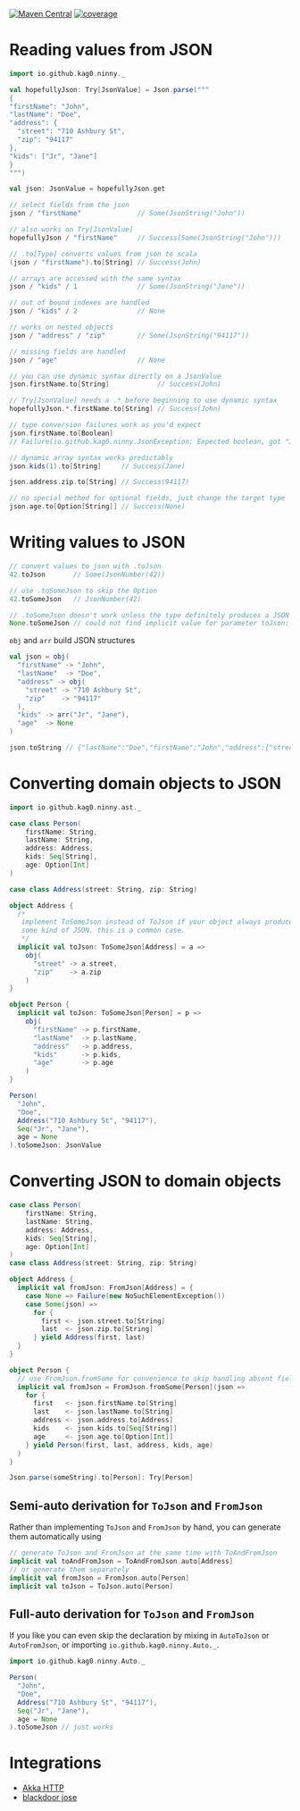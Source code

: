 [![Maven Central](https://img.shields.io/maven-central/v/io.github.kag0/ninny_2.13?style=for-the-badge)](https://mvnrepository.com/artifact/io.github.kag0/ninny)
[![coverage](https://img.shields.io/badge/test%20coverage-%3E%2090%25-brightgreen?style=for-the-badge)](https://kag0.github.io/ninny-json/coverage)

# Reading values from JSON

```scala
import io.github.kag0.ninny._

val hopefullyJson: Try[JsonValue] = Json.parse("""
{
"firstName": "John",
"lastName": "Doe",
"address": {
  "street": "710 Ashbury St",
  "zip": "94117"
},
"kids": ["Jr", "Jane"]
}
""")

val json: JsonValue = hopefullyJson.get

// select fields from the json
json / "firstName"              // Some(JsonString("John"))

// also works on Try[JsonValue]
hopefullyJson / "firstName"     // Success(Some(JsonString("John")))

// .to[Type] converts values from json to scala
(json / "firstName").to[String] // Success(John)

// arrays are accessed with the same syntax
json / "kids" / 1               // Some(JsonString("Jane"))

// out of bound indexes are handled
json / "kids" / 2               // None

// works on nested objects
json / "address" / "zip"        // Some(JsonString("94117"))

// missing fields are handled
json / "age"                    // None

// you can use dynamic syntax directly on a JsonValue
json.firstName.to[String]            // Success(John)

// Try[JsonValue] needs a .* before beginning to use dynamic syntax
hopefullyJson.*.firstName.to[String] // Success(John)

// type conversion failures work as you'd expect
json.firstName.to[Boolean]
// Failure(io.github.kag0.ninny.JsonException: Expected boolean, got "John")

// dynamic array syntax works predictably 
json.kids(1).to[String]     // Success(Jane)

json.address.zip.to[String] // Success(94117)

// no special method for optional fields, just change the target type
json.age.to[Option[String]] // Success(None)
```

# Writing values to JSON

```scala
// convert values to json with .toJson
42.toJson       // Some(JsonNumber(42))

// use .toSomeJson to skip the Option
42.toSomeJson   // JsonNumber(42)

// .toSomeJson doesn't work unless the type definitely produces a JSON value
None.toSomeJson // could not find implicit value for parameter toJson: io.github.kag0.ninny.ToSomeJson[None.type]
```

`obj` and `arr` build JSON structures

```scala
val json = obj(
  "firstName" -> "John",
  "lastName"  -> "Doe",
  "address" -> obj(
    "street" -> "710 Ashbury St",
    "zip"    -> "94117"
  ),
  "kids" -> arr("Jr", "Jane"),
  "age"  -> None
)

json.toString // {"lastName":"Doe","firstName":"John","address":{"street":"710 Ashbury St","zip":"94117"},"kids":["Jr","Jane"]}
```

# Converting domain objects to JSON

```scala
import io.github.kag0.ninny.ast._

case class Person(
    firstName: String,
    lastName: String,
    address: Address,
    kids: Seq[String],
    age: Option[Int]
)

case class Address(street: String, zip: String)

object Address {
  /*
   implement ToSomeJson instead of ToJson if your object always produces 
   some kind of JSON. this is a common case.
   */
  implicit val toJson: ToSomeJson[Address] = a =>
    obj(
      "street" -> a.street,
      "zip"    -> a.zip
    )
}

object Person {
  implicit val toJson: ToSomeJson[Person] = p =>
    obj(
      "firstName" -> p.firstName,
      "lastName"  -> p.lastName,
      "address"   -> p.address,
      "kids"      -> p.kids,
      "age"       -> p.age
    )
}

Person(
  "John",
  "Doe",
  Address("710 Ashbury St", "94117"),
  Seq("Jr", "Jane"),
  age = None
).toSomeJson: JsonValue
```

# Converting JSON to domain objects

```scala
case class Person(
    firstName: String,
    lastName: String,
    address: Address,
    kids: Seq[String],
    age: Option[Int]
)
case class Address(street: String, zip: String)

object Address {
  implicit val fromJson: FromJson[Address] = {
    case None => Failure(new NoSuchElementException())
    case Some(json) =>
      for {
        first <- json.street.to[String]
        last  <- json.zip.to[String]
      } yield Address(first, last)
  }
}

object Person {
  // use FromJson.fromSome for convenience to skip handling absent fields
  implicit val fromJson = FromJson.fromSome[Person](json =>
    for {
      first   <- json.firstName.to[String]
      last    <- json.lastName.to[String]
      address <- json.address.to[Address]
      kids    <- json.kids.to[Seq[String]]
      age     <- json.age.to[Option[Int]]
    } yield Person(first, last, address, kids, age)
  )
}

Json.parse(someString).to[Person]: Try[Person]
```

## Semi-auto derivation for `ToJson` and `FromJson`

Rather than implementing `ToJson` and `FromJson` by hand, you can generate them 
automatically using

```scala
// generate ToJson and FromJson at the same time with ToAndFromJson
implicit val toAndFromJson = ToAndFromJson.auto[Address]
// or generate them separately
implicit val fromJson = FromJson.auto[Person]
implicit val toJson = ToJson.auto[Person]
```

## Full-auto derivation for `ToJson` and `FromJson`

If you like you can even skip the declaration by mixing in `AutoToJson` or 
`AutoFromJson`, or importing `io.github.kag0.ninny.Auto._`.

```scala
import io.github.kag0.ninny.Auto._

Person(
  "John",
  "Doe",
  Address("710 Ashbury St", "94117"),
  Seq("Jr", "Jane"),
  age = None
).toSomeJson // just works
```

# Integrations

* [Akka HTTP](https://github.com/hseeberger/akka-http-json)
* [blackdoor jose](https://github.com/blackdoor/jose)
